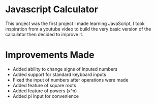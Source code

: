 # Javascript Calculator

This project was the first project I made learning JavaScript, I took inspiration from a youtube video to build the very basic version of the calculator then decided to improve it.

# Improvements Made

- Added ability to change signs of inputed numbers
- Added support for standard keyboard inputs
- Fixed the input of numbers after operations were made
- Added feature of square roots
- Added feature of powers (x^n)
- Added pi input for convenience

